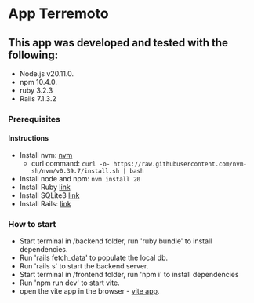 # App Terremoto

## This app was developed and tested with the following:

-   Node.js v20.11.0.
-   npm 10.4.0.
-   ruby 3.2.3
-   Rails 7.1.3.2

### Prerequisites

#### Instructions

-   Install nvm:
    [nvm](https://github.com/nvm-sh/nvm?tab=readme-ov-file#installing-and-updating)
    -   curl command:
        `curl -o- https://raw.githubusercontent.com/nvm-sh/nvm/v0.39.7/install.sh | bash`
-   Install node and npm: `nvm install 20`
-   Install Ruby [link](https://www.ruby-lang.org/en/documentation/installation/)
-   Install SQLite3 [link](https://www.sqlite.org/download.html)
-   Install Rails: [link](https://guides.rubyonrails.org/getting_started.html)

### How to start

-   Start terminal in /backend folder, run 'ruby bundle' to install dependencies.
-   Run 'rails fetch_data' to populate the local db.
-   Run 'rails s' to start the backend server.
-   Start terminal in /frontend folder, run 'npm i' to install dependencies
-   Run 'npm run dev' to start vite.
-   open the vite app in the browser - [vite app](http://localhost:5173/).
